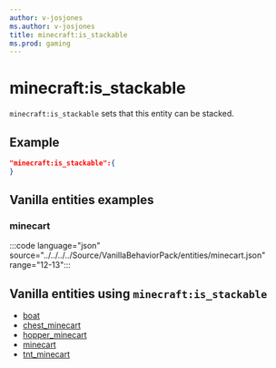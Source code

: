 ```yaml
---
author: v-josjones
ms.author: v-josjones
title: minecraft:is_stackable
ms.prod: gaming
---
```


# minecraft:is_stackable

`minecraft:is_stackable` sets that this entity can be stacked.

## Example

```json
"minecraft:is_stackable":{
}
```

## Vanilla entities examples

### minecart

:::code language="json" source="../../../../Source/VanillaBehaviorPack/entities/minecart.json" range="12-13":::

## Vanilla entities using `minecraft:is_stackable`

- [boat](../../../../Source/VanillaBehaviorPack_Snippets/entities/boat.md)
- [chest_minecart](../../../../Source/VanillaBehaviorPack_Snippets/entities/chest_minecart.md)
- [hopper_minecart](../../../../Source/VanillaBehaviorPack_Snippets/entities/hopper_minecart.md)
- [minecart](../../../../Source/VanillaBehaviorPack_Snippets/entities/minecart.md)
- [tnt_minecart](../../../../Source/VanillaBehaviorPack_Snippets/entities/tnt_minecart.md)
